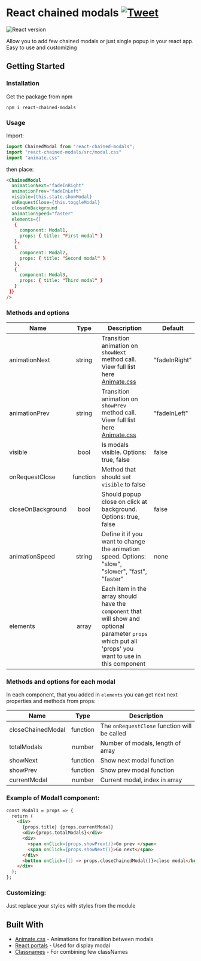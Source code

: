 # React chained modals [![Tweet](https://img.shields.io/twitter/url/http/shields.io.svg?style=social)](https://twitter.com/intent/tweet?text=React%20chained%20modals%20&url=https://github.com/AModin/react-chained-modals&hashtags=react,modal,animate.css,portals)
![React version](https://img.shields.io/badge/react-v16.2.0-%2361dafb.svg)

Allow you to add few chained modals or just single popup in your react app. Easy to use and customizing
## Getting Started
### Installation

Get the package from npm

```
npm i react-chained-modals
```
### Usage
Import:

```javascript
import ChainedModal from "react-chained-modals";
import "react-chained-modals/src/modal.css"
import "animate.css"
```

then place:

```html
<ChainedModal
  animationNext="fadeInRight"
  animationPrev="fadeInLeft"
  visible={this.state.showModal}
  onRequestClose={this.toggleModal}
  closeOnBackground
  animationSpeed="faster"
  elements={[
   {
     component: Modal1,
     props: { title: "First modal" }
   },
   {
     component: Modal2,
     props: { title: "Second modal" }
   },
   {
     component: Modal3,
     props: { title: "Third modal" }
   }
 ]}
/>
```
### Methods and options

| Name          | Type          | Description  | Default|
| ------------- |:-------------:| ----------| ------- |
| animationNext | string        | Transition animation on `showNext` method call. View full list here [Animate.css](https://daneden.github.io/animate.css/ )|"fadeInRight"
| animationPrev | string        | Transition animation on `showPrev` method call. View full list here [Animate.css](https://daneden.github.io/animate.css/ )|"fadeInLeft"
| visible       | bool          | Is modals visible. Options: true, false | false
| onRequestClose | function     | Method that should set `visible` to false 
| closeOnBackground | bool | Should popup close on click at background. Options: true, false | false
| animationSpeed | string | Define it if you want to change the animation speed. Options: "slow", "slower", "fast", "faster" | none |
| elements | array | Each item in the array should have the `component` that will show and optional parameter `props` which put all 'props' you want to use in this component

### Methods and options for each modal

In each component, that you added in `elements` you can get next next properties and methods from props:

| Name              | Type          | Description |
| -------------     |:-------------:| --------- |
| closeChainedModal | function      | The `onRequestClose` function will be called
| totalModals       | number        | Number of modals, length of array
| showNext          | function      | Show next modal function
| showPrev          | function      | Show prev modal function
| currentModal      | number        | Current modal, index in array

### Example of Modal1 component:

```html
const Modal1 = props => {
  return (
    <div>
      {props.title} {props.currentModal}
      <div>{props.totalModals}</div>
      <div>
        <span onClick={props.showPrev()}>Go prev </span>
        <span onClick={props.showNext()}>Go next</span>
      </div>
      <button onClick={() => props.closeChainedModal()}>close modal</button>
    </div>
  );
};
```

### Customizing:

Just replace your styles with styles from the module

## Built With

* [Animate.css](https://daneden.github.io/animate.css/ ) - Animations for transition between modals
* [React portals](https://reactjs.org/docs/portals.html) - Used for display modal
* [Classnames](https://github.com/JedWatson/classnames) - For combining few classNames
